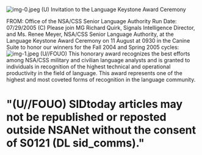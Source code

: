 ![img-0.jpeg](img-0.jpeg)
(U) Invitation to the Language Keystone Award Ceremony

FROM:
Office of the NSA/CSS Senior Language Authority
Run Date: 07/29/2005
(C) Please join MG Richard Quirk, Signals Intelligence Director, and Ms. Renee Meyer, NSA/CSS Senior Language Authority, at the Language Keystone Award Ceremony on 11 August at 0930 in the Canine Suite to honor our winners for the Fall 2004 and Spring 2005 cycles:
![img-1.jpeg](img-1.jpeg)
(U//FOUO) This honorary award recognizes the best efforts among NSA/CSS military and civilian language analysts and is granted to individuals in recognition of the highest technical and operational productivity in the field of language. This award represents one of the highest and most coveted forms of recognition in the language community.

# "(U//FOUO) SIDtoday articles may not be republished or reposted outside NSANet without the consent of $\mathbf{S 0 1 2 1}$ (DL sid_comms)."
